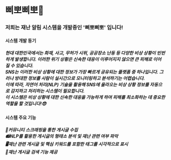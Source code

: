 <h1>삐뽀삐뽀🚨</h1>
<h3>저희는 재난 알림 시스템을 개발중인 '삐뽀삐뽀' 입니다!</h3>
<h4>시스템 개발 동기</h4>
<h5>현대 대한민국에서는 화재, 사고, 무허가 시위, 공공장소 난동 등 다양한 비상 상황이 빈번하게 발생합니다. 이러한 위기 상황은 신속한 대응이 이루어지지 않으면 큰 피해로 이어질 수 있습니다.<br>
  SNS는 이러한 비상 상황에 대한 정보가 가장 빠르게 공유되는 플랫폼 중 하나입니다. 그러나 방대한 정보를 사람이 실시간으로 모니터링하고 분석하기는 어렵습니다.<br>
  이에 따라, 자연어 처리(NLP) 기술을 활용해 SNS에 올라오는 비상 상황 정보를 자동으로 감지하고 처리하는 시스템이 필요합니다.<br>
  이 시스템은 비상 상황에 대한 신속한 대응을 가능하게 하여 피해를 최소화하는 데 중요한 역할을 할 것입니다!😎</h5>
<h4>시스템 주요 기능</h4>
<h5>📜커뮤니티 스크래핑을 통한 게시글 수집<br> 
📻NLP를 활용한 게시글의 형태소 분석 및 재난 관련 여부 파악<br>
🖥재난 관련 게시글 및 핵심 키워드를 포함한 태그를 시각적으로 표시<br>
🔎재난 게시글 검색 기능 제공 </h5>
